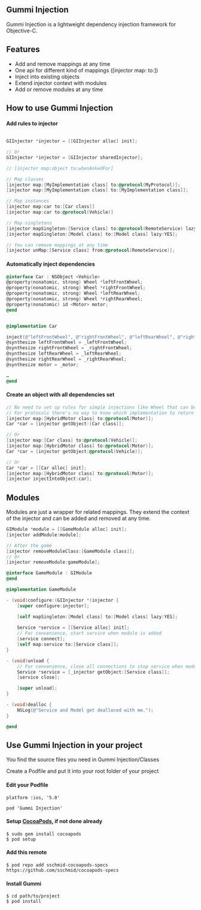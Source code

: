 ## Gummi Injection

Gummi Injection is a lightweight dependency injection framework for Objective-C.

## Features
* Add and remove mappings at any time
* One api for different kind of mappings ([injector map: to:])
* Inject into existing objects
* Extend injector context with modules
* Add or remove modules at any time

## How to use Gummi Injection

#### Add rules to injector
```objective-c

GIInjector *injector = [[GIInjector alloc] init];

// Or
GIInjector *injector = [GIInjector sharedInjector];

// [injector map:object to:whenAskedFor]

// Map classes
[injector map:[MyImplementation class] to:@protocol(MyProtocol)];
[injector map:[MyImplementation class] to:[MyImplementation class]];

// Map instances
[injector map:car to:[Car class]]
[injector map:car to:@protocol(Vehicle)]

// Map singletons
[injector mapSingleton:[Service class] to:@protocol(RemoteService) lazy:NO];
[injector mapSingleton:[Model class] to:[Model class] lazy:YES];

// You can remove mappings at any time
[injector unMap:[Service class] from:@protocol(RemoteService)];
```

#### Automatically inject dependencies
```objective-c
@interface Car : NSObject <Vehicle>
@property(nonatomic, strong) Wheel *leftFrontWheel;
@property(nonatomic, strong) Wheel *rightFrontWheel;
@property(nonatomic, strong) Wheel *leftRearWheel;
@property(nonatomic, strong) Wheel *rightRearWheel;
@property(nonatomic) id <Motor> motor;
@end


@implementation Car

inject(@"leftFrontWheel", @"rightFrontWheel", @"leftRearWheel", @"rightRearWheel", @"motor");
@synthesize leftFrontWheel = _leftFrontWheel;
@synthesize rightFrontWheel = _rightFrontWheel;
@synthesize leftRearWheel = _leftRearWheel;
@synthesize rightRearWheel = _rightRearWheel;
@synthesize motor = _motor;

…
@end
```

#### Create an object with all dependencies set
```objective-c
// No need to set up rules for simple injections like Wheel that can be created with alloc init.
// For protocols there's no way to know which implementation to return - we need to set up a rule for it.
[injector map:[HybridMotor class] to:@protocol(Motor)];
Car *car = [injector getObject:[Car class]];

// Or
[injector map:[Car class] to:@protocol(Vehicle)];
[injector map:[HybridMotor class] to:@protocol(Motor)];
Car *car = [injector getObject:@protocol(Vehicle)];

// Or
Car *car = [[Car alloc] init];
[injector map:[HybridMotor class] to:@protocol(Motor)];
[injector injectIntoObject:car];
```

## Modules
Modules are just a wrapper for related mappings. They extend the context of the injector and can be added and removed at any time.
```objective-c
GIModule *module = [[GameModule alloc] init];
[injector addModule:module];

// After the game
[injector removeModuleClass:[GameModule class]];
// Or
[injector removeModule:gameModule];
```

```objective-c
@interface GameModule : GIModule
@end

@implementation GameModule

- (void)configure:(GIInjector *)injector {
    [super configure:injector];

    [self mapSingleton:[Model class] to:[Model class] lazy:YES];
    
    Service *service = [[Service alloc] init];
    // For convenience, start service when module is added
    [service connect];
    [self map:service to:[Service class]];
}

- (void)unload {
    // For convenience, close all connections to stop service when module gets removed
    Service *service = [_injector getObject:[Service class]];
    [service close];

    [super unload];
}

- (void)dealloc {
    NSLog(@"Service and Model get dealloced with me.");
}

@end
```

## Use Gummi Injection in your project

You find the source files you need in Gummi Injection/Classes

Create a Podfile and put it into your root folder of your project

#### Edit your Podfile
```
platform :ios, '5.0'

pod 'Gummi Injection'
```

#### Setup [CocoaPods], if not done already

```
$ sudo gem install cocoapods
$ pod setup
```

#### Add this remote
```
$ pod repo add sschmid-cocoapods-specs https://github.com/sschmid/cocoapods-specs
```

#### Install Gummi
```
$ cd path/to/project
$ pod install
```

[cocoapods]: http://cocoapods.org/
